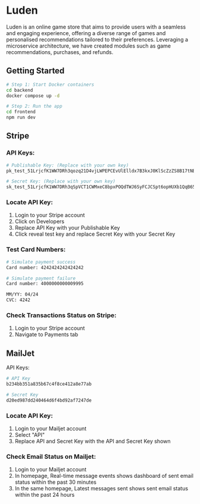 # Luden
Luden is an online game store that aims to provide users with a seamless and engaging experience, offering a diverse range of games and personalised recommendations tailored to their preferences. Leveraging a microservice architecture, we have created modules such as game recommendations, purchases, and refunds. 

## Getting Started
```bash
# Step 1: Start Docker containers
cd backend
docker compose up -d

# Step 2: Run the app
cd frontend
npm run dev
```

## Stripe
### API Keys: 
```bash
# Publishable Key: (Replace with your own key)
pk_test_51LrjcfK1WW7DRh3qozq21D4vjLWPEPCEvUlElldx7B3kxJ0KlScZzZS8B17tNBs2cNJLCm83hNMx3HDgVXagGGOM00IYhIPgw7

# Secret Key: (Replace with your own key)
sk_test_51LrjcfK1WW7DRh3qSpVCT1CWMxeC8bpxPOQdTWJ6SyFCJCSpt6opHUXb1QqB65u8zvxdrmkzYqNcZy2TBHoSzjX000cRwCOEA6
```

### Locate API Key:
1. Login to your Stripe account
2. Click on Developers
3. Replace API Key with your Publishable Key
4. Click reveal test key and replace Secret Key with your Secret Key

### Test Card Numbers:
```bash
# Simulate payment success
Card number: 4242424242424242

# Simulate payment failure
Card number: 4000000000009995

MM/YY: 04/24
CVC: 4242
```

### Check Transactions Status on Stripe:
1. Login to your Stripe account
2. Navigate to Payments tab

## MailJet
API Keys:
```bash
# API Key
b234bb351a835b67c4f8ce412a8e77ab

# Secret Key
d20ed987dd240464d6f4bd92af7247de
```

### Locate API Key:
1. Login to your Mailjet account
2. Select "API"
3. Replace API and Secret Key with the API and Secret Key shown

### Check Email Status on Mailjet:
1. Login to your Mailjet account
2. In homepage, Real-time message events shows dashboard of sent email status within the past 30 minutes
3. In the same homepage, Latest messages sent shows sent email status within the past 24 hours